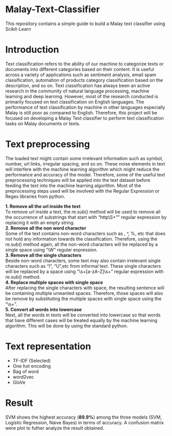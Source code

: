 # Malay-Text-Classifier
This repository contains a simple guide to build a Malay text classifier using Scikit-Learn

# Introduction
Text classification refers to the ability of our machine to categorize texts or documents into
different categories based on their content. It is useful across a variety of applications such as
sentiment analysis, email spam classification, automation of products category classification
based on the description, and so on. Text classification has always been an active research in
the community of natural language processing, machine learning and deep learning. However,
most of the research conducted is primarily focused on text classification on English languages.
The performance of text classification by machine in other languages especially Malay is still
poor as compared to English. Therefore, this project will be focused on developing a Malay
Text classifier to perform text classification tasks on Malay documents or texts.

# Text preprocessing
The loaded text might contain some irrelevant information such as symbol, number, url links,
irregular spacing, and so on. These noise elements in text will interfere with the machine
learning algorithm which might reduce the performance and accuracy of the model. Therefore,
some of the useful text preprocessing techniques will be applied into the text dataset before
feeding the text into the machine learning algorithm. Most of the preprocessing steps used will
be involved with the Regular Expression or Regex libraries from python.

**1. Remove all the url inside the text**\
To remove url inside a text, the re.sub() method will be used to remove all the
occurrence of substrings that start with “http\S+”” regular expression by replacing it
with an empty string.\
**2. Remove all the non word character**\
Some of the text contains non-word characters such as , ^, %, etc that does not hold any
information towards the classification. Therefore, using the re.sub() method again, all
the non-word characters will be replaced by a single space using “\W” regular
expression.\
**3. Remove all the single characters**\
Beside non-word characters, some text may also contain irrelevant single characters
such as “I”, “U”,etc from informal text. These single characters will be replaced by a
space using “\s+[a-zA-Z]\s+” regular expression with re.sub() method.\
**4. Replace multiple spaces with single space**\
After replacing the single characters with space, the resulting sentence will be
containing multiple unwanted spaces. Therefore, those spaces will also be remove by
substituting the multiple spaces with single space using the “\s+”.\
**5. Convert all words into lowercase**\
Next, all the words in texts will be converted into lowercase so that words that have
different cases will be treated equally by the machine learning algorithm. This will be
done by using the standard python.

# Text representation
- TF-IDF (Selected)
- One hot encoding
- Bag of word
- word2vec
- GloVe

# Result
SVM shows the highest accuracy (**89.9%**) among the three models (SVM, Logistic Regression, Naive Bayes) in terms of accuracy.
A confusion matrix were plot to futher analyze the result obtained.

